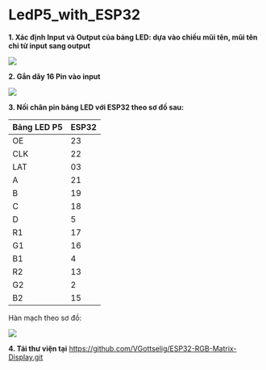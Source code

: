 # LedP5_with_ESP32 

**1. Xác định Input và Output của bảng LED: dựa vào chiều mũi tên, mũi tên chỉ từ input sang output** 

<img src="https://i.imgur.com/cagovdg.png">

**2. Gắn dây 16 Pin vào input**

<img src="https://imgur.com/RkC5GB6">

**3. Nối chân pin bảng LED với ESP32 theo sơ đồ sau:**

|Bảng LED P5 | ESP32|
|---------|------|
|OE|23|
|CLK|22|
|LAT|03|
|A|21|
|B|19|
|C|18|
|D|5|
|R1|17|
|G1|16|
|B1|4|
|R2|13|
|G2|2|
|B2|15|

Hàn mạch theo sơ đồ: 

<img src="https://i.imgur.com/qFTazNE.png"> 

**4. Tải thư viện tại** https://github.com/VGottselig/ESP32-RGB-Matrix-Display.git
